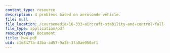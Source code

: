```yaml
---
content_type: resource
description: 4 problems based on aerosonde vehicle.
file: null
file_location: /coursemedia/16-333-aircraft-stability-and-control-fall-2004/c1e8477a43baad579a353fa0ae950af1_hw4.pdf
file_type: application/pdf
resourcetype: Document
title: hw4.pdf
uid: c1e8477a-43ba-ad57-9a35-3fa0ae950af1
---
```

